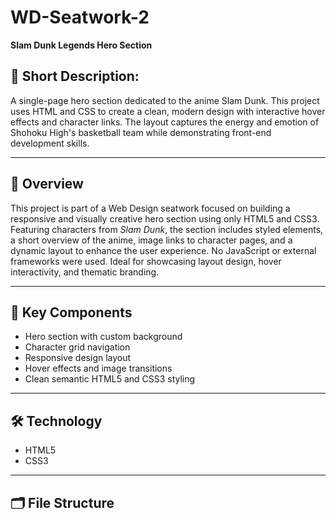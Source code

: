 # WD-Seatwork-2  
**Slam Dunk Legends Hero Section**

## 📝 Short Description:
A single-page hero section dedicated to the anime Slam Dunk. This project uses HTML and CSS to create a clean, modern design with interactive hover effects and character links. The layout captures the energy and emotion of Shohoku High's basketball team while demonstrating front-end development skills.

---

## 📘 Overview
This project is part of a Web Design seatwork focused on building a responsive and visually creative hero section using only HTML5 and CSS3. Featuring characters from *Slam Dunk*, the section includes styled elements, a short overview of the anime, image links to character pages, and a dynamic layout to enhance the user experience. No JavaScript or external frameworks were used. Ideal for showcasing layout design, hover interactivity, and thematic branding.

---

## 🧩 Key Components

- Hero section with custom background
- Character grid navigation
- Responsive design layout
- Hover effects and image transitions
- Clean semantic HTML5 and CSS3 styling

---

## 🛠️ Technology

- HTML5  
- CSS3

---

## 🗂️ File Structure


